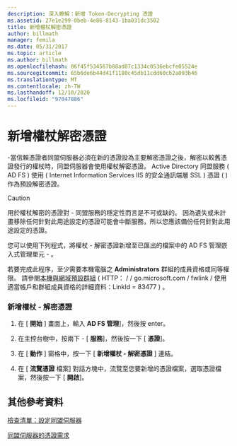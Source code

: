 ```yaml
---
description: 深入瞭解：新增 Token-Decrypting 憑證
ms.assetid: 27e1e299-0beb-4e86-8143-1ba031dc3502
title: 新增權杖解密憑證
author: billmath
manager: femila
ms.date: 05/31/2017
ms.topic: article
ms.author: billmath
ms.openlocfilehash: 86f45f534567b88ad07c1334c0536ebcfe05524e
ms.sourcegitcommit: 65b6de6b44d41f1180c45db11cdd60cb2a093b46
ms.translationtype: MT
ms.contentlocale: zh-TW
ms.lasthandoff: 12/10/2020
ms.locfileid: "97047886"
---
```

# <a name="add-a-token-decrypting-certificate"></a>新增權杖解密憑證

\-當信賴憑證者同盟伺服器必須在新的憑證設為主要解密憑證之後，解密以較舊憑證發行的權杖時，同盟伺服器會使用權杖解密憑證。 Active Directory 同盟服務 \( AD FS \) 使用 \( Internet Information Services IIS 的安全通訊端層 SSL \) 憑證 \( \) 作為預設解密憑證。

> [!CAUTION]
> 用於權杖解密的憑證對 \- 同盟服務的穩定性而言是不可或缺的。 因為遺失或未計畫移除任何針對此用途設定的憑證可能會中斷服務，所以您應該備份任何針對此用途設定的憑證。

您可以使用下列程式，將權杖 \- 解密憑證新增至已匯出的檔案中的 AD FS 管理嵌入式管理單元 \- 。

若要完成此程序，至少需要本機電腦之 **Administrators** 群組的成員資格或同等權限。  請參閱[本機與網域預設群組](https://go.microsoft.com/fwlink/?LinkId=83477) \( HTTP： \/ \/ go.microsoft.com \/ fwlink \/ 使用適當帳戶和群組成員資格的詳細資料：LinkId \= 83477 \) 。

### <a name="to-add-a-token-decrypting-certificate"></a>新增權杖 \- 解密憑證

1.  在 [ **開始** ] 畫面上，輸入 **AD FS 管理**]，然後按 enter。

2.  在主控台樹中，按兩下 \- [ **服務**]，然後按一下 [ **憑證**]。

3.  在 [ **動作** ] 窗格中，按一下 [ **新增權杖 \- 解密憑證** ] 連結。

4.  在 [ **流覽憑證** 檔案] 對話方塊中，流覽至您要新增的憑證檔案，選取憑證檔案，然後按一下 [ **開啟**]。

## <a name="additional-references"></a>其他參考資料
[檢查清單：設定同盟伺服器](Checklist--Setting-Up-a-Federation-Server.md)

[同盟伺服器的憑證需求](../design/certificate-requirements-for-federation-servers.md)

